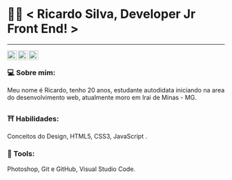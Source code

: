 # :man_technologist: < Ricardo Silva, Developer Jr Front End! >

---

<a target="_blank" href="https://www.linkedin.com/in/ricardo-ferreira-373690194/">
  <img align="left" alt="LinkdeIN" width="22px" src="https://cdn.jsdelivr.net/npm/simple-icons@v3/icons/linkedin.svg" />
</a>
<a target="_blank" href="https://www.instagram.com/oricardosilvax/">
  <img align="left" alt="Instagram" width="22px" src="https://cdn.jsdelivr.net/npm/simple-icons@v3/icons/instagram.svg" />
</a>
<a target="_blank" href="mailto:oricardodeveloper@gmail.com">
  <img align="left" alt="Gmail" width="22px" src="https://cdn.jsdelivr.net/npm/simple-icons@v3/icons/gmail.svg" />
</a>
</br>


### :computer: Sobre mim:
  Meu nome é Ricardo, tenho 20 anos, estudante autodidata iniciando na area do desenvolvimento web, atualmente moro em Irai de Minas - MG.


### ⛩ Habilidades: 
  Conceitos do Design, HTML5, CSS3, JavaScript .
  

### 🔧 Tools:
  Photoshop, Git e GitHub, Visual Studio Code.

<!--
**oricardodeveloper/oricardodeveloper** is a ✨ _special_ ✨ repository because its `README.md` (this file) appears on your GitHub profile.

Here are some ideas to get you started:

- 🔭 I’m currently working on ...
- 🌱 I’m currently learning ...
- 👯 I’m looking to collaborate on ...
- 🤔 I’m looking for help with ...
- 💬 Ask me about ...
- 📫 How to reach me: ...
- 😄 Pronouns: ...
- ⚡ Fun fact: ...
-->
